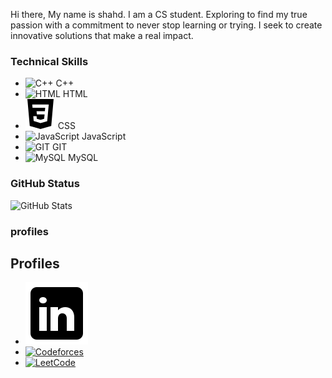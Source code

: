 Hi there, My name is shahd. I am a CS student. Exploring to find my true passion with a commitment to never stop learning or trying. I seek to create innovative solutions that make a real impact.

### Technical Skills

- ![C++](https://raw.githubusercontent.com/simple-icons/simple-icons/master/icons/cplusplus.svg) C++
- ![HTML](https://raw.githubusercontent.com/simple-icons/simple-icons/master/icons/html5.svg) HTML
- ![CSS](https://raw.githubusercontent.com/simple-icons/simple-icons/master/icons/css3.svg) CSS
- ![JavaScript](https://raw.githubusercontent.com/simple-icons/simple-icons/master/icons/javascript.svg) JavaScript
- ![GIT](https://raw.githubusercontent.com/simple-icons/simple-icons/master/icons/git.svg) GIT
- ![MySQL](https://raw.githubusercontent.com/simple-icons/simple-icons/master/icons/mysql.svg) MySQL

### GitHub Status

![GitHub Stats](https://github-readme-stats.vercel.app/api?username=shahdgamall&show_icons=true&theme=dark)

### profiles

## Profiles

- [![LinkedIn](https://raw.githubusercontent.com/simple-icons/simple-icons/master/icons/linkedin.svg)](https://www.linkedin.com/in/shahd-gamal1/)
- [![Codeforces](https://codeforces.com/favicon.ico)](https://codeforces.com/profile/shahdg)
- [![LeetCode](https://assets.leetcode.com/assets/favicons/favicon-32x32.png)](https://leetcode.com/u/shahd_gamall/)
